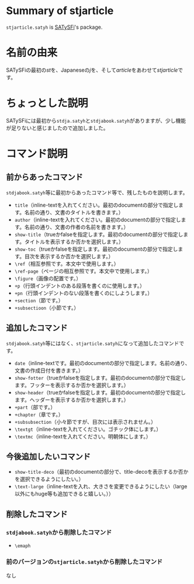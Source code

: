 # Summary of stjarticle

`stjarticle.satyh` is [SATySFi](https://github.com/gfngfn/SATySFi)'s package.

# 名前の由来
SATySFiの最初の*st*を、Japaneseの*j*を、そして*article*をあわせて*stjarticle*です。

# ちょっとした説明
SATySFiには最初から`stdja.satyh`と`stdjabook.satyh`がありますが、少し機能が足りないと感じましたので追加しました。

# コマンド説明

## 前からあったコマンド
`stdjabook.satyh`等に最初からあったコマンド等で、残したものを説明します。


- `title`（inline-textを入れてください。最初のdocumentの部分で指定します。名前の通り、文書のタイトルを書きます。）
- `author`（inline-textを入れてください。最初のdocumentの部分で指定します。名前の通り、文書の作者の名前を書きます。）
- `show-title`（trueかfalseを指定します。最初のdocumentの部分で指定します。タイトルを表示するか否かを選択します。）
- `show-toc`（trueかfalseを指定します。最初のdocumentの部分で指定します。目次を表示するか否かを選択します。）
- `\ref`（相互参照です。本文中で使用します。）
- `\ref-page`（ページの相互参照です。本文中で使用します。）
- `\figure`（画像の配置です。）
- `+p`（行頭インデントのある段落を書くのに使用します。）
- `+pn`（行頭インデントのない段落を書くのにしようします。）
- `+section`（節です。）
- `+subsectioon`（小節です。）

## 追加したコマンド
`stdjabook.satyh`等にはなく、`stjarticle.satyh`になって追加したコマンドです。


- `date`（inline-textです。最初のdocumentの部分で指定します。名前の通り、文書の作成日付を書きます。）
- `show-fotter`（trueかfalseを指定します。最初のdocumentの部分で指定します。フッターを表示するか否かを選択します。）
- `show-header`（trueかfalseを指定します。最初のdocumentの部分で指定します。ヘッダーを表示するか否かを選択します。）
- `+part`（部です。）
- `+chapter`（章です。）
- `+subsubsection`（小々節ですが、目次には表示されません。）
- `\textgt`（inline-textを入れてください。ゴチック体にします。）
- `\textmc`（inline-textを入れてください。明朝体にします。）

## 今後追加したいコマンド
- `show-title-deco`（最初のdocumentの部分で、title-decoを表示するか否かを選択できるようにしたい。）
- `\text-large`（inline-textを入れ、大きさを変更できるようにしたい（large以外にもhuge等も追加できると嬉しい。））

## 削除したコマンド
### `stdjabook.satyh`から削除したコマンド

- `\emaph`

### 前のバージョンの`stjarticle.satyh`から削除したコマンド
なし